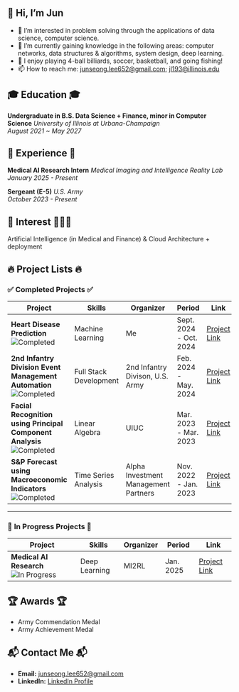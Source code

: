 ## 👋 Hi, I’m Jun
- 👀 I’m interested in problem solving through the applications of data science, computer science.
- 🌱 I’m currently gaining knowledge in the following areas: computer networks, data structures & algorithms, system design, deep learning.
- 💞️ I enjoy playing 4-ball billiards, soccer, basketball, and going fishing!
- 📫 How to reach me: junseong.lee652@gmail.com; jl193@illinois.edu

## 🎓 Education 🎓
**Undergraduate in B.S. Data Science + Finance, minor in Computer Science**  *University of Illinois at Urbana-Champaign*  
*August 2021 ~ May 2027*

## 💼 Experience 💼
**Medical AI Research Intern**  *Medical Imaging and Intelligence Reality Lab*  
*January 2025 - Present*  

**Sergeant (E-5)**  *U.S. Army*  
*October 2023 - Present*  


## 🎯 Interest 🎯👨‍🔬
Artificial Intelligence (in Medical and Finance) & 
Cloud Architecture + deployment

## 🔥 Project Lists 🔥

### ✅ **Completed Projects** ✅
| **Project**                                           | **Skills**                                  | **Organizer**                                            | **Period**              | **Link**           |
|-------------------------------------------------------|---------------------------------------------|----------------------------------------------------------|-------------------------|--------------------|
| **Heart Disease Prediction** ![Completed](https://img.shields.io/badge/Status-Completed-brightgreen) |   Machine Learning   | Me          | Sept. 2024 - Oct. 2024              | [Project Link](#)  |
| **2nd Infantry Division Event Management Automation** ![Completed](https://img.shields.io/badge/Status-Completed-brightgreen) | Full Stack Development | 2nd Infantry Divison, U.S. Army | Feb. 2024 - May. 2024    | [Project Link](#)  |
|**Facial Recognition using Principal Component Analysis** ![Completed](https://img.shields.io/badge/Status-Completed-brightgreen) | Linear Algebra | UIUC  | Mar. 2023 - Mar. 2023    | [Project Link](#)  |
| **S&P Forecast using Macroeconomic Indicators** ![Completed](https://img.shields.io/badge/Status-Completed-brightgreen) | Time Series Analysis  | Alpha Investment Management Partners | Nov. 2022 - Jan. 2023| [Project Link](#) |
---

### 🚧 **In Progress Projects** 🚧
| **Project**                                           | **Skills**                                  | **Organizer**                                            | **Period**              | **Link**           |
|-------------------------------------------------------|---------------------------------------------|----------------------------------------------------------|-------------------------|--------------------|
| **Medical AI Research** ![In Progress](https://img.shields.io/badge/Status-In%20Progress-yellow) | Deep Learning    | MI2RL   | Jan. 2025      | [Project Link](#)  |

## 🏆 Awards 🏆 
- Army Commendation Medal
- Army Achievement Medal

## 📬 Contact Me 📬
- **Email:** [junseong.lee652@gmail.com](mailto:junseong.lee652@gmail.com)
- **LinkedIn:** [LinkedIn Profile](#)

